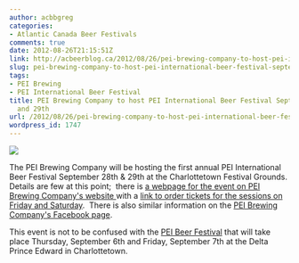 ```yaml
---
author: acbbgreg
categories:
- Atlantic Canada Beer Festivals
comments: true
date: 2012-08-26T21:15:51Z
link: http://acbeerblog.ca/2012/08/26/pei-brewing-company-to-host-pei-international-beer-festival-september-28th-and-29th/
slug: pei-brewing-company-to-host-pei-international-beer-festival-september-28th-and-29th
tags:
- PEI Brewing
- PEI International Beer Festival
title: PEI Brewing Company to host PEI International Beer Festival September 28th
  and 29th
url: /2012/08/26/pei-brewing-company-to-host-pei-international-beer-festival-september-28th-and-29th/
wordpress_id: 1747
---
```


[![](http://acbeerblog.ca/wp-content/uploads/2012/08/pei-int-beer-festival.jpg)](http://acbeerblog.ca/wp-content/uploads/2012/08/pei-int-beer-festival.jpg)

The PEI Brewing Company will be hosting the first annual PEI International Beer Festival September 28th & 29th at the Charlottetown Festival Grounds.  Details are few at this point;  there is [a webpage for the event on PEI Brewing Company's website ](http://peibrewingcompany.com/beerfestival.html)with a [link to order tickets for the sessions on Friday and Saturday](https://peitickets.com/venue/pei-fall-flavours-festival/show/pei-international-beer-festival).  There is also similar information on the [PEI Brewing Company's Facebook page](https://www.facebook.com/peibrewingcompany).

This event is not to be confused with the [PEI Beer Festival](http://www.peibeerfestival.ca/about-the-pei-beerfest/) that will take place Thursday, September 6th and Friday, September 7th at the Delta Prince Edward in Charlottetown.

